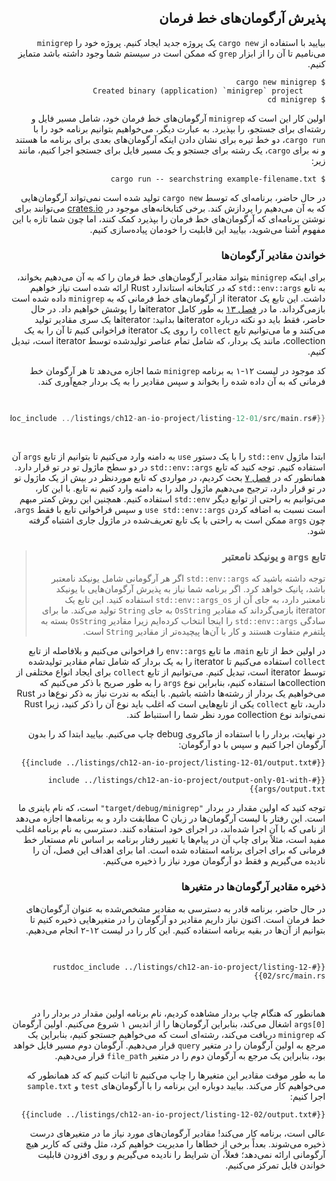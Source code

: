 <div dir="rtl">

## پذیرش آرگومان‌های خط فرمان

بیایید با استفاده از `cargo new` یک پروژه جدید ایجاد کنیم. پروژه خود را `minigrep` می‌نامیم تا آن را از ابزار `grep` که ممکن است در سیستم شما وجود داشته باشد متمایز کنیم.

```console
$ cargo new minigrep
     Created binary (application) `minigrep` project
$ cd minigrep
```

اولین کار این است که `minigrep` آرگومان‌های خط فرمان خود، شامل مسیر فایل و رشته‌ای برای جستجو، را بپذیرد. به عبارت دیگر، می‌خواهیم بتوانیم برنامه خود را با `cargo run`، دو خط تیره برای نشان دادن اینکه آرگومان‌های بعدی برای برنامه ما هستند و نه برای `cargo`، یک رشته برای جستجو و یک مسیر فایل برای جستجو اجرا کنیم، مانند زیر:

```console
$ cargo run -- searchstring example-filename.txt
```

در حال حاضر، برنامه‌ای که توسط `cargo new` تولید شده است نمی‌تواند آرگومان‌هایی که به آن می‌دهیم را پردازش کند. برخی کتابخانه‌های موجود در [crates.io](https://crates.io/) می‌توانند برای نوشتن برنامه‌ای که آرگومان‌های خط فرمان را بپذیرد کمک کنند، اما چون شما تازه با این مفهوم آشنا می‌شوید، بیایید این قابلیت را خودمان پیاده‌سازی کنیم.

### خواندن مقادیر آرگومان‌ها

برای اینکه `minigrep` بتواند مقادیر آرگومان‌های خط فرمان را که به آن می‌دهیم بخواند، به تابع `std::env::args` که در کتابخانه استاندارد Rust ارائه شده است نیاز خواهیم داشت. این تابع یک iterator از آرگومان‌های خط فرمانی که به `minigrep` داده شده است بازمی‌گرداند. ما در [فصل ۱۳][ch13]<!-- ignore --> به طور کامل iteratorها را پوشش خواهیم داد. در حال حاضر، فقط باید دو نکته درباره iteratorها بدانید: iteratorها یک سری مقادیر تولید می‌کنند و ما می‌توانیم تابع `collect` را روی یک iterator فراخوانی کنیم تا آن را به یک collection، مانند یک بردار، که شامل تمام عناصر تولیدشده توسط iterator است، تبدیل کنیم.

کد موجود در لیست ۱۲-۱ به برنامه `minigrep` شما اجازه می‌دهد تا هر آرگومان خط فرمانی که به آن داده شده را بخواند و سپس مقادیر را به یک بردار جمع‌آوری کند.

<Listing number="12-1" file-name="src/main.rs" caption="جمع‌آوری آرگومان‌های خط فرمان به یک بردار و چاپ آن‌ها">

```rust
{{#rustdoc_include ../listings/ch12-an-io-project/listing-12-01/src/main.rs}}
```

</Listing>

ابتدا ماژول `std::env` را با یک دستور `use` به دامنه وارد می‌کنیم تا بتوانیم از تابع `args` آن استفاده کنیم. توجه کنید که تابع `std::env::args` در دو سطح ماژول تو در تو قرار دارد. همانطور که در [فصل ۷][ch7-idiomatic-use]<!-- ignore --> بحث کردیم، در مواردی که تابع موردنظر در بیش از یک ماژول تو در تو قرار دارد، ترجیح می‌دهیم ماژول والد را به دامنه وارد کنیم نه تابع. با این کار، می‌توانیم به راحتی از توابع دیگر `std::env` استفاده کنیم. همچنین این روش کمتر مبهم است نسبت به اضافه کردن `use std::env::args` و سپس فراخوانی تابع با فقط `args`، چون `args` ممکن است به راحتی با یک تابع تعریف‌شده در ماژول جاری اشتباه گرفته شود.

> ### تابع `args` و یونیکد نامعتبر
>
> توجه داشته باشید که `std::env::args` اگر هر آرگومانی شامل یونیکد نامعتبر باشد، پانیک خواهد کرد. اگر برنامه شما نیاز به پذیرش آرگومان‌هایی با یونیکد نامعتبر دارد، به جای آن از `std::env::args_os` استفاده کنید. این تابع یک iterator بازمی‌گرداند که مقادیر `OsString` به جای `String` تولید می‌کند. ما برای سادگی `std::env::args` را اینجا انتخاب کرده‌ایم زیرا مقادیر `OsString` بسته به پلتفرم متفاوت هستند و کار با آن‌ها پیچیده‌تر از مقادیر `String` است.

در اولین خط از تابع `main`، ما تابع `env::args` را فراخوانی می‌کنیم و بلافاصله از تابع `collect` استفاده می‌کنیم تا iterator را به یک بردار که شامل تمام مقادیر تولید‌شده توسط iterator است، تبدیل کنیم. می‌توانیم از تابع `collect` برای ایجاد انواع مختلفی از collectionها استفاده کنیم، بنابراین نوع `args` را به طور صریح با ذکر می‌کنیم که می‌خواهیم یک بردار از رشته‌ها داشته باشیم. با اینکه به ندرت نیاز به ذکر نوع‌ها در Rust دارید، تابع `collect` یکی از تابع‌هایی است که اغلب باید نوع آن را ذکر کنید، زیرا Rust نمی‌تواند نوع collection مورد نظر شما را استنباط کند.

در نهایت، بردار را با استفاده از ماکروی debug چاپ می‌کنیم. بیایید ابتدا کد را بدون آرگومان اجرا کنیم و سپس با دو آرگومان:

```console
{{#include ../listings/ch12-an-io-project/listing-12-01/output.txt}}
```

```console
{{#include ../listings/ch12-an-io-project/output-only-01-with-args/output.txt}}
```

توجه کنید که اولین مقدار در بردار `"target/debug/minigrep"` است، که نام باینری ما است. این رفتار با لیست آرگومان‌ها در زبان C مطابقت دارد و به برنامه‌ها اجازه می‌دهد از نامی که با آن اجرا شده‌اند، در اجرای خود استفاده کنند. دسترسی به نام برنامه اغلب مفید است، مثلاً برای چاپ آن در پیام‌ها یا تغییر رفتار برنامه بر اساس نام مستعار خط فرمانی که برای اجرای برنامه استفاده شده است. اما برای اهداف این فصل، آن را نادیده می‌گیریم و فقط دو آرگومان مورد نیاز را ذخیره می‌کنیم.

### ذخیره مقادیر آرگومان‌ها در متغیرها

در حال حاضر، برنامه قادر به دسترسی به مقادیر مشخص‌شده به عنوان آرگومان‌های خط فرمان است. اکنون نیاز داریم مقادیر دو آرگومان را در متغیرهایی ذخیره کنیم تا بتوانیم از آن‌ها در بقیه برنامه استفاده کنیم. این کار را در لیست ۱۲-۲ انجام می‌دهیم.

<Listing number="12-2" file-name="src/main.rs" caption="ایجاد متغیرها برای نگه‌داری آرگومان جستجو و مسیر فایل">

```rust,should_panic,noplayground
{{#rustdoc_include ../listings/ch12-an-io-project/listing-12-02/src/main.rs}}
```

</Listing>

همانطور که هنگام چاپ بردار مشاهده کردیم، نام برنامه اولین مقدار در بردار را در `args[0]` اشغال می‌کند، بنابراین آرگومان‌ها را از اندیس ۱ شروع می‌کنیم. اولین آرگومان که `minigrep` دریافت می‌کند، رشته‌ای است که می‌خواهیم جستجو کنیم، بنابراین یک مرجع به اولین آرگومان را در متغیر `query` قرار می‌دهیم. آرگومان دوم مسیر فایل خواهد بود، بنابراین یک مرجع به آرگومان دوم را در متغیر `file_path` قرار می‌دهیم.

ما به طور موقت مقادیر این متغیرها را چاپ می‌کنیم تا اثبات کنیم که کد همانطور که می‌خواهیم کار می‌کند. بیایید دوباره این برنامه را با آرگومان‌های `test` و `sample.txt` اجرا کنیم:

```console
{{#include ../listings/ch12-an-io-project/listing-12-02/output.txt}}
```

عالی است، برنامه کار می‌کند! مقادیر آرگومان‌های مورد نیاز ما در متغیرهای درست ذخیره می‌شوند. بعداً برخی از خطاها را مدیریت خواهیم کرد، مثل وقتی که کاربر هیچ آرگومانی ارائه نمی‌دهد؛ فعلاً، آن شرایط را نادیده می‌گیریم و روی افزودن قابلیت خواندن فایل تمرکز می‌کنیم.

[ch13]: ch13-00-functional-features.html  
[ch7-idiomatic-use]: ch07-04-bringing-paths-into-scope-with-the-use-keyword.html#creating-idiomatic-use-paths  